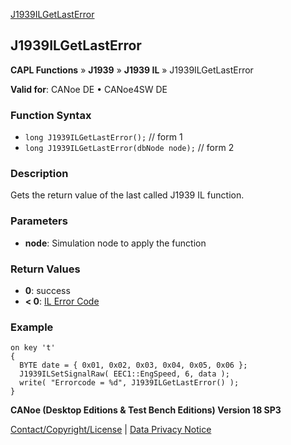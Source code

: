 [J1939ILGetLastError](../../../../../../CANoeDEFamily.htm#Topics/CAPLFunctions/J1939/J1939InteractionLayer/Functions/CAPLfunctionJ1939ILGetLastError.md)

## J1939ILGetLastError

**CAPL Functions** » **J1939** » **J1939 IL** » J1939ILGetLastError

**Valid for**: CANoe DE • CANoe4SW DE

### Function Syntax

- `long J1939ILGetLastError();` // form 1
- `long J1939ILGetLastError(dbNode node);` // form 2

### Description

Gets the return value of the last called J1939 IL function.

### Parameters

- **node**: Simulation node to apply the function

### Return Values

- **0**: success
- **< 0**: [IL Error Code](../../../CAPLfunctionsISOj1939ErrorCodes.md)

### Example

```plaintext
on key 't'
{
  BYTE date = { 0x01, 0x02, 0x03, 0x04, 0x05, 0x06 };
  J1939ILSetSignalRaw( EEC1::EngSpeed, 6, data );
  write( "Errorcode = %d", J1939ILGetLastError() );
}
```

**CANoe (Desktop Editions & Test Bench Editions) Version 18 SP3**

[Contact/Copyright/License](../../../../Shared/ContactCopyrightLicense.md) | [Data Privacy Notice](https://www.vector.com/int/en/company/get-info/privacy-policy/)
